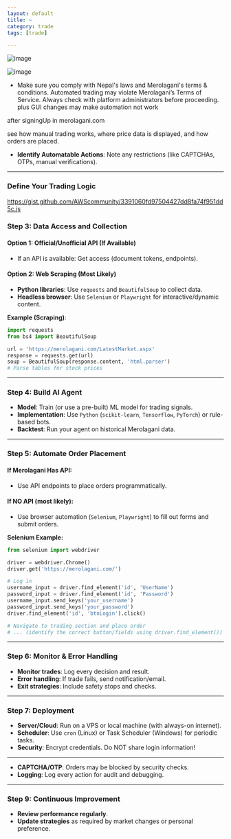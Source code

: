 ```yaml
---
layout: default
title: ~
category: trade
tags: [trade]

---
```


![image](https://github.com/user-attachments/assets/4d191553-0f25-41f1-8e16-4919000e20f9)

![image](https://github.com/user-attachments/assets/153412e4-e4b4-4c52-82ae-897b1d526c2a)

- Make sure you comply with Nepal's laws and Merolagani's terms & conditions. Automated trading may violate Merolagani’s Terms of Service. Always check with platform administrators before proceeding.
plus GUI changes may make automation not work 

after signingUp in merolagani.com

see how manual trading works, where price data is displayed, and how orders are placed.
- **Identify Automatable Actions**: Note any restrictions (like CAPTCHAs, OTPs, manual verifications).

---

### Define Your Trading Logic

https://gist.github.com/AWScommunity/3391060fd97504427dd8fa74f951dd5c.js

### Step 3: Data Access and Collection

#### Option 1: Official/Unofficial API (If Available)
- If an API is available: Get access (document tokens, endpoints).

#### Option 2: Web Scraping (Most Likely)
- **Python libraries**: Use `requests` and `BeautifulSoup` to collect data.
- **Headless browser**: Use `Selenium` or `Playwright` for interactive/dynamic content.

**Example (Scraping)**:
```python
import requests
from bs4 import BeautifulSoup

url = 'https://merolagani.com/LatestMarket.aspx'
response = requests.get(url)
soup = BeautifulSoup(response.content, 'html.parser')
# Parse tables for stock prices
```

---

### Step 4: Build AI Agent

- **Model**: Train (or use a pre-built) ML model for trading signals.
- **Implementation**: Use `Python` (`scikit-learn`, `Tensorflow`, `PyTorch`) or rule-based bots.
- **Backtest**: Run your agent on historical Merolagani data.

---

### Step 5: Automate Order Placement

#### If Merolagani Has API:
- Use API endpoints to place orders programmatically.

#### If NO API (most likely):
- Use browser automation (`Selenium`, `Playwright`) to fill out forms and submit orders.

**Selenium Example:**
```python
from selenium import webdriver

driver = webdriver.Chrome()
driver.get('https://merolagani.com/')

# Log in
username_input = driver.find_element('id', 'UserName')
password_input = driver.find_element('id', 'Password')
username_input.send_keys('your_username')
password_input.send_keys('your_password')
driver.find_element('id', 'btnLogin').click()

# Navigate to trading section and place order
# ... (identify the correct button/fields using driver.find_element())
```

---

### Step 6: Monitor & Error Handling

- **Monitor trades**: Log every decision and result.
- **Error handling**: If trade fails, send notification/email.
- **Exit strategies**: Include safety stops and checks.

---

### Step 7: Deployment

- **Server/Cloud**: Run on a VPS or local machine (with always-on internet).
- **Scheduler**: Use `cron` (Linux) or Task Scheduler (Windows) for periodic tasks.
- **Security**: Encrypt credentials. Do NOT share login information!

---

- **CAPTCHA/OTP**: Orders may be blocked by security checks.
- **Logging**: Log every action for audit and debugging.

---

### Step 9: Continuous Improvement

- **Review performance regularly**.
- **Update strategies** as required by market changes or personal preference.

